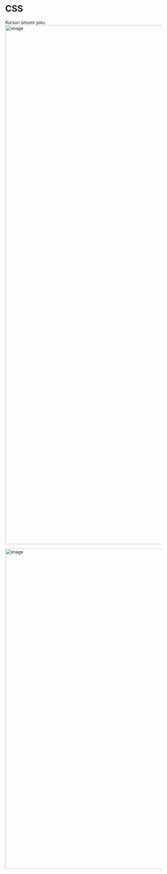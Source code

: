 # CSS
Kursun ümumi yolu:
<img width="1672" alt="image" src="https://github.com/user-attachments/assets/e33bf1c7-67c6-4015-b1df-eab1c68ac923" />

<img width="1031" alt="image" src="https://github.com/user-attachments/assets/89c5e496-ff37-4427-a295-8ab71b08a2f2" />
